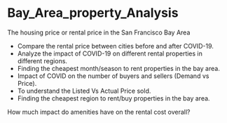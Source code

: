 # Bay_Area_property_Analysis
The housing price or rental price in the San Francisco Bay Area
- Compare the rental price between cities before and after COVID-19.
- Analyze the impact of COVID-19 on different rental properties in different regions.
- Finding the cheapest month/season to rent properties in the bay area.
- Impact of COVID on the number of buyers and sellers (Demand vs Price). 
- To understand the Listed Vs Actual Price sold. 
- Finding the cheapest region to rent/buy properties in the bay area.

How much impact do amenities have on the rental cost overall?
